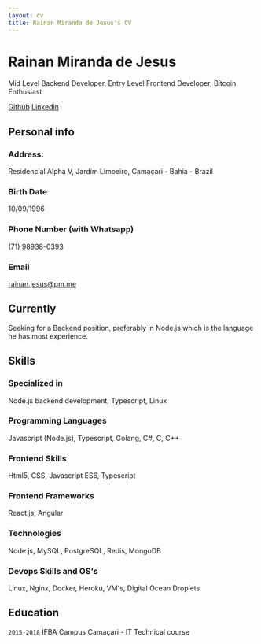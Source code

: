 ```yaml
---
layout: cv
title: Rainan Miranda de Jesus's CV
---
```

# Rainan Miranda de Jesus
Mid Level Backend Developer, Entry Level Frontend Developer, Bitcoin Enthusiast

<div id="webaddress">
    <a href="https://github.com/rainanDeveloper">Github</a>
    <a href="https://www.linkedin.com/in/rainanmjesus/">Linkedin</a>
</div>

## Personal info

### Address: 

Residencial Alpha V, Jardim Limoeiro, Camaçari - Bahia - Brazil

### Birth Date

10/09/1996

### Phone Number (with Whatsapp)

(71) 98938-0393

### Email

<a href="mailto:rainan.jesus@pm.me">rainan.jesus@pm.me</a>

## Currently

Seeking for a Backend position, preferably in Node.js which is the language he has most experience.

## Skills

### Specialized in

Node.js backend development, Typescript, Linux

### Programming Languages

Javascript (Node.js), Typescript, Golang, C#, C, C++

### Frontend Skills

Html5, CSS, Javascript ES6, Typescript

### Frontend Frameworks

React.js, Angular

### Technologies

Node.js, MySQL, PostgreSQL, Redis, MongoDB

### Devops Skills and OS's

Linux, Nginx, Docker, Heroku, VM's, Digital Ocean Droplets

## Education

`2015-2018`
IFBA Campus Camaçari - IT Technical course


<!-- ### Footer

Last updated: April 2024 -->


